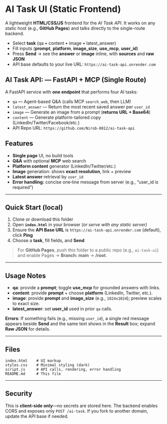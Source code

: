 # AI Task UI (Static Frontend)

A lightweight **HTML/CSS/JS** frontend for the *AI Task API*. It works on any static host (e.g., **GitHub Pages**) and talks directly to the single-route backend.

- Select **task** (qa • content • image • latest_answer)
- Fill inputs (**prompt**, **platform**, **image_size**, **use_mcp**, **user_id**)
- Press **Send** → see the **answer** or **image** inline, with **sources** and **raw JSON**
- API base defaults to your live URL: `https://ai-task-api.onrender.com`


**AI Task API:** — FastAPI + MCP (Single Route)
---

A FastAPI service with **one endpoint** that performs four AI tasks:

- `qa` — Agent-based Q&A (calls MCP `search_web`, then LLM)
- `latest_answer` — Return the most recent saved answer per `user_id`
- `image` — Generate an image from a prompt (**returns URL + Base64**)
- `content` — Generate platform-tailored copy (LinkedIn/Twitter/Facebook/etc.)
- API Repo URL: `https://github.com/Nirob-0812/ai-task-api`


## Features
- **Single page** UI, no build tools
- **Q&A** with optional **MCP** web search
- **Platform content** generator (LinkedIn/Twitter/etc.)
- **Image** generation: shows **exact resolution**, link + preview
- **Latest answer** retrieval by `user_id`
- **Error handling:** concise one‑line message from server (e.g., “user_id is required”)

---

## Quick Start (local)
1. Clone or download this folder
2. Open **`index.html`** in your browser *(or serve with any static server)*
3. Ensure the **API Base URL** is `https://ai-task-api.onrender.com` (default), click **Ping**
4. Choose a **task**, fill fields, and **Send**

> For **GitHub Pages**, push this folder to a public repo (e.g., `ai-task-ui`) and enable Pages → **Branch: main** → **/root**.

---

## Usage Notes
- **qa**: provide a **prompt**; toggle **use_mcp** for grounded answers with links.
- **content**: provide **prompt** + choose **platform** (LinkedIn, Twitter, etc.).
- **image**: provide **prompt** and **image_size** (e.g., `1024x1024`); preview scales to exact size.
- **latest_answer**: set **user_id** used in prior `qa` calls.

**Errors**: If something fails (e.g., missing `user_id`), a single red message appears beside **Send** and the same text shows in the **Result** box; expand **Raw JSON** for details.

---

## Files
```
index.html    # UI markup
styles.css    # Minimal styling (dark)
script.js     # API calls, rendering, error handling
README.md     # This file
```

---

## Security
This is **client-side only**—no secrets are stored here. The backend enables CORS and exposes only `POST /ai-task`. If you fork to another domain, update the API base if needed.

